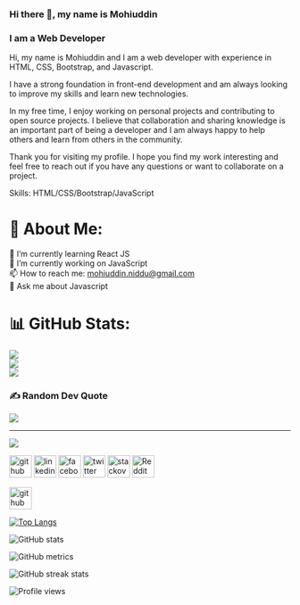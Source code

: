 ### Hi there 👋, my name is Mohiuddin
### I am a Web Developer
Hi, my name is Mohiuddin and I am a web developer with experience in HTML, CSS, Bootstrap, and Javascript.

I have a strong foundation in front-end development and am always looking to improve my skills and learn new technologies.

In my free time, I enjoy working on personal projects and contributing to open source projects. I believe that collaboration and sharing knowledge is an important part of being a developer and I am always happy to help others and learn from others in the community.

Thank you for visiting my profile. I hope you find my work interesting and feel free to reach out if you have any questions or want to collaborate on a project.

Skills: HTML/CSS/Bootstrap/JavaScript

# 💫 About Me:
🌱 I’m currently learning React JS<br>🔭 I’m currently working on JavaScript<br>📫 How to reach me: mohiuddin.niddu@gmail.com<br>💬 Ask me about Javascript

# 📊 GitHub Stats:
![](https://github-readme-stats.vercel.app/api?username=Mohiuddin-64bit&theme=dark&hide_border=false&include_all_commits=false&count_private=false)<br/>
![](https://github-readme-streak-stats.herokuapp.com/?user=Mohiuddin-64bit&theme=dark&hide_border=false)<br/>
![](https://github-readme-stats.vercel.app/api/top-langs/?username=Mohiuddin-64bit&theme=dark&hide_border=false&include_all_commits=false&count_private=false&layout=compact)

### ✍️ Random Dev Quote
![](https://quotes-github-readme.vercel.app/api?type=horizontal&theme=radical)

---
[![](https://visitcount.itsvg.in/api?id=Mohiuddin-64bit&icon=0&color=0)](https://visitcount.itsvg.in)

<!-- Proudly created with GPRM ( https://gprm.itsvg.in ) -->


[<img src='https://cdn.jsdelivr.net/npm/simple-icons@3.0.1/icons/github.svg' alt='github' height='40'>](https://github.com/https://github.com/Mohiuddin-64bit)  [<img src='https://cdn.jsdelivr.net/npm/simple-icons@3.0.1/icons/linkedin.svg' alt='linkedin' height='40'>](https://www.linkedin.com/in/https://www.linkedin.com/in/md-mohiuddin-54a18a247//)  [<img src='https://cdn.jsdelivr.net/npm/simple-icons@3.0.1/icons/facebook.svg' alt='facebook' height='40'>](https://www.facebook.com/https://www.facebook.com/profile.php?id=100004292329241)  [<img src='https://cdn.jsdelivr.net/npm/simple-icons@3.0.1/icons/twitter.svg' alt='twitter' height='40'>](https://twitter.com/https://twitter.com/Mohiudd33032210)  [<img src='https://cdn.jsdelivr.net/npm/simple-icons@3.0.1/icons/stackoverflow.svg' alt='stackoverflow' height='40'>](https://stackoverflow.com/users/https://stackoverflow.com/users/13513972/md-mohiuddin)  [<img src='https://cdn.jsdelivr.net/npm/simple-icons@3.0.1/icons/reddit.svg' alt='Reddit' height='40'>](https://www.reddit.com/user/https://www.reddit.com/user/Mohiuddin64-bit)  




[<img src='https://cdn.jsdelivr.net/npm/simple-icons@3.0.1/icons/github.svg' alt='github' height='40'>](https://github.com/Mohiuddin-64bit)  

[![Top Langs](https://github-readme-stats.vercel.app/api/top-langs/?username=Mohiuddin-64bit)](https://github.com/anuraghazra/github-readme-stats)

![GitHub stats](https://github-readme-stats.vercel.app/api?username=Mohiuddin-64bit&show_icons=true)  

![GitHub metrics](https://metrics.lecoq.io/Mohiuddin-64bit)  

![GitHub streak stats](https://streak-stats.demolab.com/?user=Mohiuddin-64bit)  

![Profile views](https://gpvc.arturio.dev/Mohiuddin-64bit)  

